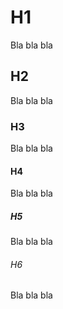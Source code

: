 # H1
Bla bla bla
## H2
Bla bla bla
### H3
Bla bla bla
#### H4
Bla bla bla
##### H5
Bla bla bla
###### H6
Bla bla bla
